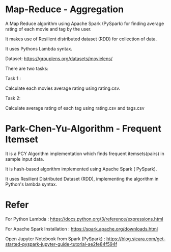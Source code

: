 # Map-Reduce - Aggregation
A Map Reduce algorithm using Apache Spark (PySpark) for finding average rating of  each movie and tag by the user. 

It makes use of Resilient distributed dataset (RDD)  for  collection of data.

It uses Pythons Lambda syntax.

Dataset: https://grouplens.org/datasets/movielens/

There are two tasks:

Task 1 :

Calculate each movies average rating using rating.csv.

Task 2: 

Calculate average rating of each tag using rating.csv and tags.csv

# Park-Chen-Yu-Algorithm - Frequent Itemset

It is a PCY Algorithm implementation which finds frequent itemsets(pairs) in sample input data. 

It is hash-based algorithm implemented using Apache Spark ( PySpark).

It uses Resilient Distributed Dataset (RDD), implementing the algorithm in Python's lambda syntax.



# Refer


For Python Lambda : https://docs.python.org/3/reference/expressions.html
 
For Apache Spark Installation : https://spark.apache.org/downloads.html

Open Jupyter Notebook from Spark (PySpark) : https://blog.sicara.com/get-started-pyspark-jupyter-guide-tutorial-ae2fe84f594f

